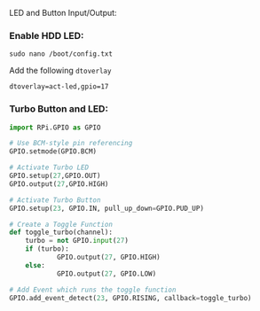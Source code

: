 LED and Button Input/Output:


### Enable HDD LED:
```
sudo nano /boot/config.txt
```

Add the following `dtoverlay`
```
dtoverlay=act-led,gpio=17
```

### Turbo Button and LED:

```python
import RPi.GPIO as GPIO

# Use BCM-style pin referencing
GPIO.setmode(GPIO.BCM)

# Activate Turbo LED
GPIO.setup(27,GPIO.OUT)
GPIO.output(27,GPIO.HIGH)

# Activate Turbo Button
GPIO.setup(23, GPIO.IN, pull_up_down=GPIO.PUD_UP)

# Create a Toggle Function
def toggle_turbo(channel):
    turbo = not GPIO.input(27)
    if (turbo):
            GPIO.output(27, GPIO.HIGH)
    else:
            GPIO.output(27, GPIO.LOW)

# Add Event which runs the toggle function
GPIO.add_event_detect(23, GPIO.RISING, callback=toggle_turbo)
```


